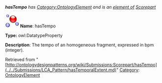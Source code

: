 ___hasTempo__ has [Category:OntologyElement](../../Category/OntologyElement.md "Category:OntologyElement") and is an [element of](../../Property/ElementOf.md "Property:ElementOf") [Scorepart](../../Submissions/Scorepart.md "Submissions:Scorepart")_


  




[![DatatypeProperty](../../images/thumb/a/a5/DatatypeProperty.gif/45px-DatatypeProperty.gif)](../../Image/DatatypeProperty.gif.md "DatatypeProperty")
__Name__: hasTempo 


__Type:__ owl:DatatypeProperty 


__Description__: The tempo of an homogeneous fragment, expressed in bpm (integer). 





Retrieved from "[http://ontologydesignpatterns.org/wiki/Submissions:Scorepart/hasTempo](../../Submissions/LCA_Pattern/hasTemporalExtent.md)"
 [Category](http://ontologydesignpatterns.org/wiki/Special:Categories "Special:Categories"): [OntologyElement](../../Category/OntologyElement.md "Category:OntologyElement")